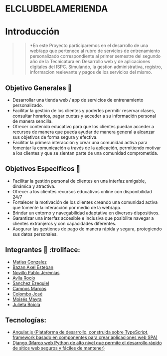 # ELCLUBDELAMERIENDA

# Introducción
>>*En este Proyecto participaremos en el desarrollo de una web/app que pertenece al rubro de servicios de entrenamiento personalizado correspondiente al primer semestre del segundo año de la Tecnicatura en Desarrollo web y de aplicaciones digitales del ISPC. Simulando, la gestion administrativa, registro, informacion reelevante y pagos de los servicios del mismo.

## Objetivo Generales :dart:

- Desarrollar una tienda web / app de servicios de entrenamiento personalizado.
-	Facilitar la gestión de los clientes y poderles permitir reservar clases, consultar horarios, pagar cuotas y acceder a su información personal de manera sencilla.
-	Ofrecer contenido educativo para que los clientes puedan acceder a recursos de manera que pueda ayudar de manera general a alcanzar sus objetivos de forma segura y efectiva.
-	Facilitar la primera interacción y crear una comunidad activa para fomentar la comunicación a través de la aplicación, permitiendo motivar a los clientes y que se sientan parte de una comunidad comprometida.


## Objetivos Especificos :dart:

-	Facilitar la gestión personal de clientes en una interfaz amigable, dinámica y atractiva. 
-	Ofrecer a los clientes recursos educativos online con disponibilidad 24/7
-	Fortalecer la motivación de los clientes creando una comunidad activa que fomente la interacción por medio de la web/app.
-	Brindar un entorno y navegabilidad adaptativa en diversos dispositivos.
-	Garantizar una interfaz accesible e inclusiva que posibilite navegar a clientes extranjeros y con capacidades diferentes.
-	Asegurar las gestiones de pago de manera rápida y segura, protegiendo sus datos personales.


## Integrantes  🦈 :trollface:

- [Matias Gonzalez](https://github.com/MatiasGonzalez1)
- [Bazan Axel Esteban](https://github.com/AxelBazan98)
- [Novillo Pablo Jeremías](https://github.com/PNovillo)
- [Avíla Rocío](https://github.com/rocioAvila)
- [Sanchez Ezequiel](https://github.com/ezesanchez25)
- [Campos Marcos](https://github.com/marcoscampos81)
- [Colombo José](https://github.com/josecolombotk)
- [Moisés Mayra](https://github.com/Mayri1)
- [Julieta Boiola](https://github.com/juliboiola)

## Tecnologías:

- [Angular.js (Plataforma de desarrollo, construida sobre TypeScript, framework basado en componentes para crear aplicaciones web SPA)](https://angular.io/)
- [Django (Marco web Python de alto nivel que permite el desarrollo rápido de sitios web seguros y fáciles de mantener)](https://www.djangoproject.com/)



